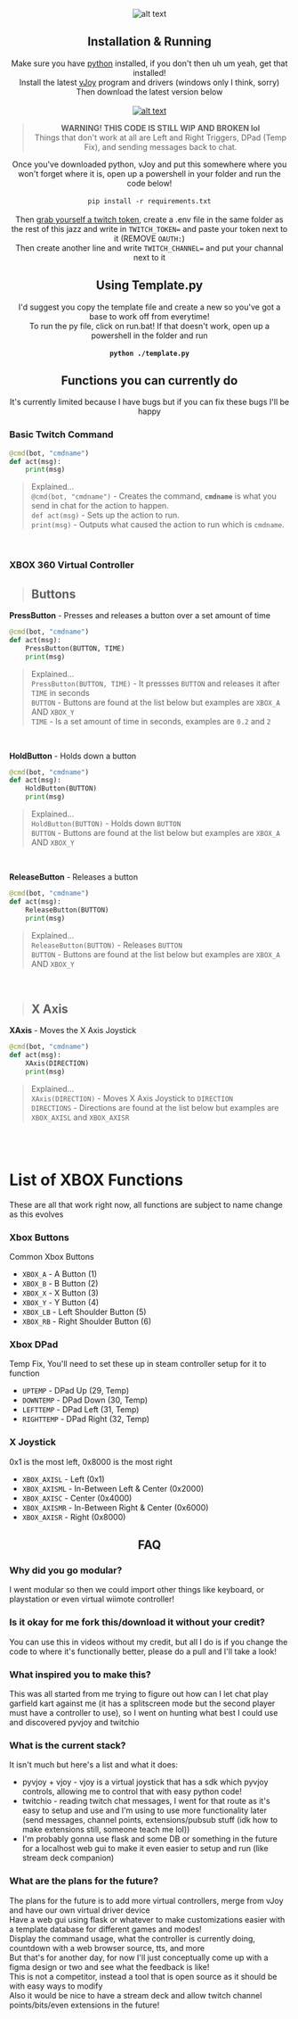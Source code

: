 <center>

![alt text](images/icon.svg)

## Installation & Running
Make sure you have [python](https://www.python.org/) installed, if you don't then uh um yeah, get that installed!
<br>
Install the latest [vJoy](https://sourceforge.net/projects/vjoystick/) program and drivers (windows only I think, sorry)
<br>
Then download the latest version below
<br>
<br>
[![alt text](images/dl.svg)](https://github.com/hiimpie/TwitchController/archive/refs/heads/main.zip)
<br>
> <b>WARNING! THIS CODE IS STILL WIP AND BROKEN lol</b><br>
> Things that don't work at all are Left and Right Triggers, DPad (Temp Fix), and sending messages back to chat.

Once you've downloaded python, vJoy and put this somewhere where you won't forget where it is, open up a powershell in your folder and run the code below!<br><br>
`
pip install -r requirements.txt
`
<br><br>
Then [grab yourself a twitch token](https://twitchapps.com/tmi/), create a .env file in the same folder as the rest of this jazz and write in `TWITCH_TOKEN=` and paste your token next to it (REMOVE `OAUTH:`)<br>
Then create another line and write `TWITCH_CHANNEL=` and put your channal next to it

## Using Template.py
I'd suggest you copy the template file and create a new so you've got a base to work off from everytime!<br>
To run the py file, click on run.bat! If that doesn't work, open up a powershell in the folder and run <br><br>
<b>`
python ./template.py
`</b>

## Functions you can currently do
It's currently limited because I have bugs but if you can fix these bugs I'll be happy
</center>

### Basic Twitch Command
```py
@cmd(bot, "cmdname")
def act(msg):
    print(msg)
```
> Explained...<br>
> `@cmd(bot, "cmdname")` - Creates the command, <b>`cmdname`</b> is what you send in chat for the action to happen.<br>
> `def act(msg)` - Sets up the action to run.<br>
> `print(msg)` - Outputs what caused the action to run which is `cmdname`.
> 
<br>

### XBOX 360 Virtual Controller

> ## Buttons

<b>PressButton</b> - Presses and releases a button over a set amount of time
```py
@cmd(bot, "cmdname")
def act(msg):
    PressButton(BUTTON, TIME)
    print(msg)
```
> Explained...<br>
> `PressButton(BUTTON, TIME)` - It pressses `BUTTON` and releases it after `TIME` in seconds<br>
> `BUTTON` - Buttons are found at the list below but examples are `XBOX_A` AND `XBOX_Y`<br>
> `TIME` - Is a set amount of time in seconds, examples are `0.2` and `2`

<br>

<b>HoldButton</b> - Holds down a button
```py
@cmd(bot, "cmdname")
def act(msg): 
    HoldButton(BUTTON)
    print(msg)
```

> Explained...<br>
> `HoldButton(BUTTON)` - Holds down `BUTTON`<br>
> `BUTTON` - Buttons are found at the list below but examples are `XBOX_A` AND `XBOX_Y`<br>

<br>

<b>ReleaseButton</b> - Releases a button
```py
@cmd(bot, "cmdname")
def act(msg): 
    ReleaseButton(BUTTON)
    print(msg)
```

> Explained...<br>
> `ReleaseButton(BUTTON)` - Releases `BUTTON`<br>
> `BUTTON` - Buttons are found at the list below but examples are `XBOX_A` AND `XBOX_Y`<br>

<br>

> ## X Axis

<b>XAxis</b> - Moves the X Axis Joystick
```py
@cmd(bot, "cmdname")
def act(msg): 
    XAxis(DIRECTION)
    print(msg)
```

> Explained...<br>
> `XAxis(DIRECTION)` - Moves X Axis Joystick to `DIRECTION`<br>
> `DIRECTIONS` - Directions are found at the list below but examples are `XBOX_AXISL` and `XBOX_AXISR`<br>

<br><br>

# List of XBOX Functions
These are all that work right now, all functions are subject to name change as this evolves<br>

### Xbox Buttons
Common Xbox Buttons
- `XBOX_A` - A Button (1)
- `XBOX_B` - B Button (2)
- `XBOX_X` - X Button (3)
- `XBOX_Y` - Y Button (4)
- `XBOX_LB` - Left Shoulder Button (5)
- `XBOX_RB` - Right Shoulder Button (6)

### Xbox DPad
Temp Fix, You'll need to set these up in steam controller setup for it to function
- `UPTEMP` - DPad Up (29, Temp)
- `DOWNTEMP` - DPad Down (30, Temp)
- `LEFTTEMP` - DPad Left (31, Temp)
- `RIGHTTEMP` - DPad Right (32, Temp)


### X Joystick
0x1 is the most left, 0x8000 is the most right
- `XBOX_AXISL` - Left (0x1)
- `XBOX_AXISML` - In-Between Left & Center (0x2000)
- `XBOX_AXISC` - Center (0x4000)
- `XBOX_AXISMR` - In-Between Right & Center (0x6000)
- `XBOX_AXISR` - Right (0x8000)

<center>

## FAQ
</center>

### Why did you go modular?
I went modular so then we could import other things like keyboard, or playstation or even virtual wiimote controller!

### Is it okay for me fork this/download it without your credit?
You can use this in videos without my credit, but all I do is if you change the code to where it's functionally better, please do a pull and I'll take a look!

### What inspired you to make this?
This was all started from me trying to figure out how can I let chat play garfield kart against me (it has a splitscreen mode but the second player must have a controller to use), so I went on hunting what best I could use and discovered pyvjoy and twitchio

### What is the current stack?
It isn't much but here's a list and what it does:
- pyvjoy + vjoy - vjoy is a virtual joystick that has a sdk which pyvjoy controls, allowing me to control that with easy python code!
- twitchio - reading twitch chat messages, I went for that route as it's easy to setup and use and I'm using to use more functionality later (send messages, channel points, extensions/pubsub stuff (idk how to make extensions still, someone teach me lol))
- I'm probably gonna use flask and some DB or something in the future for a localhost web gui to make it even easier to setup and run (like stream deck companion)

### What are the plans for the future?
The plans for the future is to add more virtual controllers, merge from vJoy and have our own virtual driver device<br>
Have a web gui using flask or whatever to make customizations easier with a template database for different games and modes!<br>
Display the command usage, what the controller is currently doing, countdown with a web browser source, tts, and more<br>
But that's for another day, for now I'll just conceptually come up with a figma design or two and see what the feedback is like!<br>
This is not a competitor, instead a tool that is open source as it should be with easy ways to modify<br>
Also it would be nice to have a stream deck and allow twitch channel points/bits/even extensions in the future!
